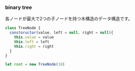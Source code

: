 ### binary tree

各ノードが最大で2つの子ノードを持つ木構造のデータ構造です。

```javascript
class TreeNode {
  constoructor(value, left = null, right = null){
    this.value = value
    this.left = left
    this.right = right
  }
}

let root = new TreeNode(10)
```

